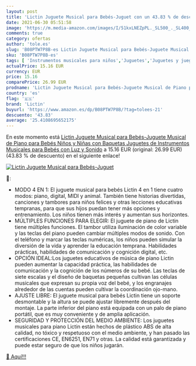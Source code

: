 ```yaml
---
layout: post
title: 'Lictin Juguete Musical para Bebés-Juguet con un 43.83 % de descuento'
date: 2021-06-30 05:51:58
image: 'https://m.media-amazon.com/images/I/51kxLNEZpPL._SL500_._SL400_.jpg'
comments: true
category: ofertas
author: 'tole.es'
slug: 'B08PTW7P8B-es Lictin Juguete Musical para Bebés-Juguete Musical de Piano...'
sku: 'B08PTW7P8B-es'
tags: [ 'Instrumentos musicales para niños','Juguetes','Juguetes y juegos','Pianos para niños','bebés','lictin', ]
actualPrice: 15.16 EUR
currency: EUR
price: 15.16
comparePrice: 26.99 EUR
prodname: 'Lictin Juguete Musical para Bebés-Juguete Musical de Piano para Bebés Niños y Niñas con Baquetas Juguetes de Instrumentos Musicales para Bebés con Luz y Sonido'
country: 'es'
flag: '🇪🇸'
brand: 'Lictin'
buyurl: 'https://www.amazon.es/dp/B08PTW7P8B/?tag=tolees-21'
descuento: '43.83'
average: '25.4108695652175'
---
```


En este momento está [Lictin Juguete Musical para Bebés-Juguete Musical de Piano para Bebés Niños y Niñas con Baquetas Juguetes de Instrumentos Musicales para Bebés con Luz y Sonido](https://www.amazon.es/dp/B08PTW7P8B/?tag=tolees-21) a 15.16 EUR (original: 26.99 EUR) (43.83 %  de descuento) en el siguiente enlace!

[![Lictin Juguete Musical para Bebés-Juguet](https://m.media-amazon.com/images/I/51kxLNEZpPL._SL500_._SL400_.jpg)](https://www.amazon.es/dp/B08PTW7P8B/?tag=tolees-21)

🔎:

- MODO 4 EN 1: El juguete musical para bebés Lictin 4 en 1 tiene cuatro modos: piano, digital, MIDI y animal. También tiene historias divertidas, canciones y tambores para niños felices y otras lecciones educativas tempranas, para que sus hijos puedan tener más opciones y entrenamiento. Los niños tienen más interés y aumentan sus horizontes.
- MÚLTIPLES FUNCIONES PARA ELEGIR: El juguete de piano de Lictin tiene múltiples funciones. El tambor utiliza iluminación de color variable y las teclas del piano pueden cambiar múltiples modos de sonido. Con el teléfono y marcar las teclas numéricas, los niños pueden simular la diversión de la vida y aprender la educación temprana. Habilidades prácticas, habilidades de comunicación y cognición digital, etc.
- OPCIÓN IDEAL:Los juguetes educativos de música de piano Lictin pueden aumentar la capacidad práctica, las habilidades de comunicación y la cognición de los números de su bebé. Las teclas de siete escalas y el diseño de baquetas pequeñas cultivan las células musicales que expresan su propia voz del bebé, y los engranajes alrededor de las cuentas pueden cultivar la coordinación ojo-mano.
- AJUSTE LIBRE: El juguete musical para bebés Lictin tiene un soporte desmontable y la altura se puede ajustar libremente después del montaje. La parte inferior del piano está equipada con un palo de piano portátil, que es muy conveniente y de amplia aplicación.
- SEGURIDAD Y PROTECCIÓN DEL MEDIO AMBIENTE: Los juguetes musicales para piano Lictin están hechos de plástico ABS de alta calidad, no tóxico y respetuoso con el medio ambiente, y han pasado las certificaciones CE, EN6251, EN71 y otras. La calidad está garantizada y puede estar seguro de que los niños jugarán.

[🛒 Aquí!!!](https://www.amazon.es/dp/B08PTW7P8B/?tag=tolees-21)
